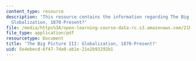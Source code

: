 ```yaml
---
content_type: resource
description: 'This resource contains the information regarding The Big Picture III:
  Globalization, 1870-Present?'
file: /media/https%3A/open-learning-course-data-rc.s3.amazonaws.com/21h-009-the-world-1400-present-spring-2014/5e4ebecd6f477da0ab1e21e2b93292b1_MIT21H_009S14_Lec_18.pdf
file_type: application/pdf
resourcetype: Document
title: 'The Big Picture III: Globalization, 1870-Present?'
uid: 5e4ebecd-6f47-7da0-ab1e-21e2b93292b1
---
```

